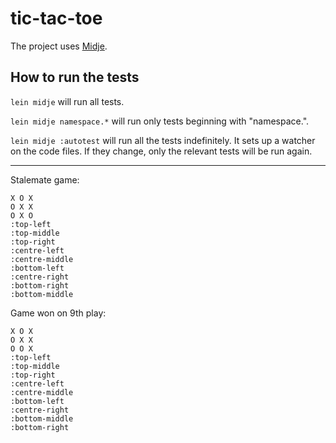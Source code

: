 # tic-tac-toe

The project uses [Midje](https://github.com/marick/Midje/).

## How to run the tests

`lein midje` will run all tests.

`lein midje namespace.*` will run only tests beginning with "namespace.".

`lein midje :autotest` will run all the tests indefinitely. It sets up a
watcher on the code files. If they change, only the relevant tests will be
run again.

---

Stalemate game:

```
X O X
O X X
O X O
:top-left
:top-middle
:top-right
:centre-left
:centre-middle
:bottom-left
:centre-right
:bottom-right
:bottom-middle
```

Game won on 9th play:

```
X O X
O X X
O O X
:top-left
:top-middle
:top-right
:centre-left
:centre-middle
:bottom-left
:centre-right
:bottom-middle
:bottom-right
```